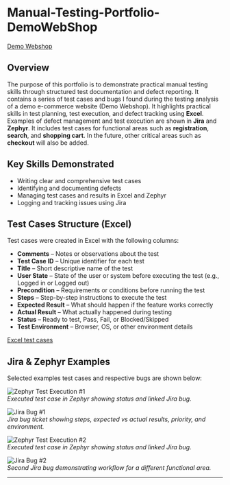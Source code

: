 # Manual-Testing-Portfolio-DemoWebShop
[Demo Webshop](https://demowebshop.tricentis.com/)

## Overview
The purpose of this portfolio is to demonstrate practical manual testing skills through structured test documentation and defect reporting. It contains a series of test cases and bugs I found during the testing analysis of a demo e-commerce website (Demo Webshop). It highlights practical skills in test planning, test execution, and defect tracking using **Excel**. Examples of defect management and test execution are shown in **Jira** and **Zephyr**. It includes test cases for functional areas such as **registration**, **search**, and **shopping cart**. In the future, other critical areas such as **checkout** will also be added.


## Key Skills Demonstrated
- Writing clear and comprehensive test cases
- Identifying and documenting defects
- Managing test cases and results in Excel and Zephyr
- Logging and tracking issues using Jira


## Test Cases Structure (Excel)
Test cases were created in Excel with the following columns:

- **Comments** – Notes or observations about the test  
- **Test Case ID** – Unique identifier for each test  
- **Title** – Short descriptive name of the test  
- **User State** – State of the user or system before executing the test (e.g., Logged in or Logged out)  
- **Precondition** – Requirements or conditions before running the test  
- **Steps** – Step-by-step instructions to execute the test  
- **Expected Result** – What should happen if the feature works correctly  
- **Actual Result** – What actually happened during testing  
- **Status** – Ready to test, Pass, Fail, or Blocked/Skipped  
- **Test Environment** – Browser, OS, or other environment details

[Excel test cases](https://docs.google.com/spreadsheets/d/1DCJUF27rvkK6IiQywjvk2aSmWUy6ocjSTOkM0gRM4Tw/edit?usp=sharing)

## Jira & Zephyr Examples
Selected examples test cases and respective bugs are shown below:

![Zephyr Test Execution #1](screenshots/zephyr_execution1.png)  
*Executed test case in Zephyr showing status and linked Jira bug.*

![Jira Bug #1](screenshots/jira_bug1_top.png)  
*Jira bug ticket showing steps, expected vs actual results, priority, and environment.*

![Zephyr Test Execution #2](screenshots/zephyr_execution1.png)  
*Executed test case in Zephyr showing status and linked Jira bug.*

![Jira Bug #2](screenshots/jira_bug2.png)  
*Second Jira bug demonstrating workflow for a different functional area.*

---



